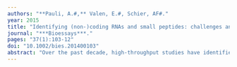```yaml
---
authors: "**Pauli, A.#,** Valen, E.#, Schier, AF#."
year: 2015
title: "Identifying (non-)coding RNAs and small peptides: challenges and opportunities"
journal: "***Bioessays***."
pages: "37(1):103-12"
doi: "10.1002/bies.201400103"
abstract: "Over the past decade, high-throughput studies have identified many novel transcripts. While their existence is undisputed, their coding potential and functionality have remained controversial. Recent computational approaches guided by ribosome profiling have indicated that translation is far more pervasive than anticipated and takes place on many transcripts previously assumed to be non-coding. Some of these newly discovered translated transcripts encode short, functional proteins that had been missed in prior screens. Other transcripts are translated, but it might be the process of translation rather than the resulting peptides that serves a function. Here, we review annotation studies in zebrafish to discuss the challenges of placing RNAs onto the continuum that ranges from functional protein-encoding mRNAs to potentially non-functional peptide-producing RNAs to non-coding RNAs. As highlighted by the discovery of the novel signaling peptide Apela/ELABELA/Toddler, accurate annotations can give rise to exciting opportunities to identify the functions of previously uncharacterized transcripts."
---
```

